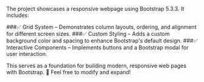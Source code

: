The project showcases a responsive webpage using Bootstrap 5.3.3. It includes:

###✅ Grid System – Demonstrates column layouts, ordering, and alignment for different screen sizes. 
###✅ Custom Styling – Adds a custom background color and spacing to enhance Bootstrap's default design. 
###✅ Interactive Components – Implements buttons and a Bootstrap modal for user interaction. 

This serves as a foundation for building modern, responsive web pages with Bootstrap. 🚀 Feel free to modify and expand!
